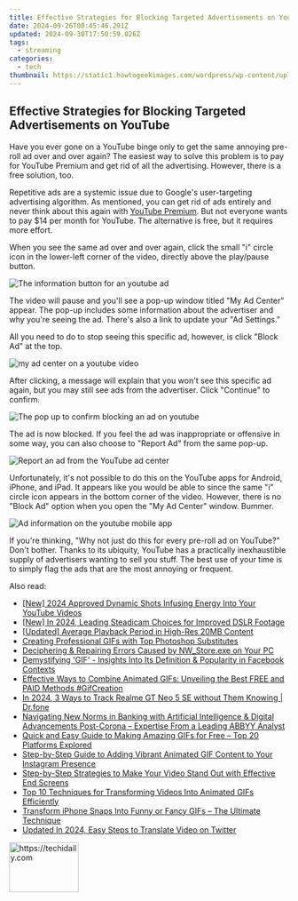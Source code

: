 ```yaml
---
title: Effective Strategies for Blocking Targeted Advertisements on YouTube
date: 2024-09-26T00:45:46.291Z
updated: 2024-09-30T17:50:59.026Z
tags:
  - streaming
categories:
  - tech
thumbnail: https://static1.howtogeekimages.com/wordpress/wp-content/uploads/2023/07/9b708b2f.jpg
---
```


## Effective Strategies for Blocking Targeted Advertisements on YouTube

Have you ever gone on a YouTube binge only to get the same annoying pre-roll ad over and over again? The easiest way to solve this problem is to pay for YouTube Premium and get rid of all the advertising. However, there is a free solution, too.

 Repetitive ads are a systemic issue due to Google's user-targeting advertising algorithm. As mentioned, you can get rid of ads entirely and never think about this again with [YouTube Premium](https://youtube-docs.techidaily.com/ed-precision-in-yt-imagery-mastering-size-and-ratio/). But not everyone wants to pay $14 per month for YouTube. The alternative is free, but it requires more effort.

 When you see the same ad over and over again, click the small "i" circle icon in the lower-left corner of the video, directly above the play/pause button.

![The information button for an youtube ad](https://static1.howtogeekimages.com/wordpress/wp-content/uploads/2023/11/2023-11-17_15-30-33.jpg) 

 The video will pause and you'll see a pop-up window titled "My Ad Center" appear. The pop-up includes some information about the advertiser and why you're seeing the ad. There's also a link to update your "Ad Settings."

 All you need to do to stop seeing this specific ad, however, is click "Block Ad" at the top.

![my ad center on a youtube video](https://static1.howtogeekimages.com/wordpress/wp-content/uploads/2023/11/2023-11-17_15-33-21.jpg) 

 After clicking, a message will explain that you won't see this specific ad again, but you may still see ads from the advertiser. Click "Continue" to confirm.

![The pop up to confirm blocking an ad on youtube](https://static1.howtogeekimages.com/wordpress/wp-content/uploads/2023/11/2023-11-17_15-34-27.jpg) 

 The ad is now blocked. If you feel the ad was inappropriate or offensive in some way, you can also choose to "Report Ad" from the same pop-up.

![Report an ad from the YouTube ad center](https://static1.howtogeekimages.com/wordpress/wp-content/uploads/2023/11/2023-11-17_15-35-39.jpg) 

 Unfortunately, it's not possible to do this on the YouTube apps for Android, iPhone, and iPad. It appears like you would be able to since the same "i" circle icon appears in the bottom corner of the video. However, there is no "Block Ad" option when you open the "My Ad Center" window. Bummer.

![Ad information on the youtube mobile app](https://static1.howtogeekimages.com/wordpress/wp-content/uploads/2023/11/screenshot_2023-11-17-15-40-00-95_f9ee0578fe1cc94de7482bd41accb329.jpg) 

 If you're thinking, "Why not just do this for every pre-roll ad on YouTube?" Don't bother. Thanks to its ubiquity, YouTube has a practically inexhaustible supply of advertisers wanting to sell you stuff. The best use of your time is to simply flag the ads that are the most annoying or frequent.

<ins class="adsbygoogle"
     style="display:block"
     data-ad-format="autorelaxed"
     data-ad-client="ca-pub-7571918770474297"
     data-ad-slot="1223367746"></ins>

<ins class="adsbygoogle"
     style="display:block"
     data-ad-client="ca-pub-7571918770474297"
     data-ad-slot="8358498916"
     data-ad-format="auto"
     data-full-width-responsive="true"></ins>

<span class="atpl-alsoreadstyle">Also read:</span>
<div><ul>
<li><a href="https://facebook-record-videos.techidaily.com/new-2024-approved-dynamic-shots-infusing-energy-into-your-youtube-videos/"><u>[New] 2024 Approved Dynamic Shots Infusing Energy Into Your YouTube Videos</u></a></li>
<li><a href="https://fox-direct.techidaily.com/new-in-2024-leading-steadicam-choices-for-improved-dslr-footage/"><u>[New] In 2024, Leading Steadicam Choices for Improved DSLR Footage</u></a></li>
<li><a href="https://article-tips.techidaily.com/updated-average-playback-period-in-high-res-20mb-content/"><u>[Updated] Average Playback Period in High-Res 20MB Content</u></a></li>
<li><a href="https://media-tips.techidaily.com/creating-professional-gifs-with-top-photoshop-substitutes/"><u>Creating Professional GIFs with Top Photoshop Substitutes</u></a></li>
<li><a href="https://win-answers.techidaily.com/deciphering-and-repairing-errors-caused-by-nwstoreexe-on-your-pc/"><u>Deciphering & Repairing Errors Caused by NW_Store.exe on Your PC</u></a></li>
<li><a href="https://media-tips.techidaily.com/demystifying-gif-insights-into-its-definition-and-popularity-in-facebook-contexts/"><u>Demystifying 'GIF' - Insights Into Its Definition & Popularity in Facebook Contexts</u></a></li>
<li><a href="https://media-tips.techidaily.com/effective-ways-to-combine-animated-gifs-unveiling-the-best-free-and-paid-methods-gifcreation/"><u>Effective Ways to Combine Animated GIFs: Unveiling the Best FREE and PAID Methods #GifCreation</u></a></li>
<li><a href="https://android-location-track.techidaily.com/in-2024-3-ways-to-track-realme-gt-neo-5-se-without-them-knowing-drfone-by-drfone-virtual-android/"><u>In 2024, 3 Ways to Track Realme GT Neo 5 SE without Them Knowing | Dr.fone</u></a></li>
<li><a href="https://discover-advanced.techidaily.com/navigating-new-norms-in-banking-with-artificial-intelligence-and-digital-advancements-post-corona-expertise-from-a-leading-abbyy-analyst/"><u>Navigating New Norms in Banking with Artificial Intelligence & Digital Advancements Post-Corona – Expertise From a Leading ABBYY Analyst</u></a></li>
<li><a href="https://media-tips.techidaily.com/quick-and-easy-guide-to-making-amazing-gifs-for-free-top-20-platforms-explored/"><u>Quick and Easy Guide to Making Amazing GIFs for Free – Top 20 Platforms Explored</u></a></li>
<li><a href="https://media-tips.techidaily.com/step-by-step-guide-to-adding-vibrant-animated-gif-content-to-your-instagram-presence/"><u>Step-by-Step Guide to Adding Vibrant Animated GIF Content to Your Instagram Presence</u></a></li>
<li><a href="https://youtube-sure.techidaily.com/by-step-strategies-to-make-your-video-stand-out-with-effective-end-screens/"><u>Step-by-Step Strategies to Make Your Video Stand Out with Effective End Screens</u></a></li>
<li><a href="https://media-tips.techidaily.com/top-10-techniques-for-transforming-videos-into-animated-gifs-efficiently/"><u>Top 10 Techniques for Transforming Videos Into Animated GIFs Efficiently</u></a></li>
<li><a href="https://media-tips.techidaily.com/1723620261786-transform-iphone-snaps-into-funny-or-fancy-gifs-the-ultimate-technique/"><u>Transform iPhone Snaps Into Funny or Fancy GIFs – The Ultimate Technique</u></a></li>
<li><a href="https://ai-video.techidaily.com/updated-in-2024-easy-steps-to-translate-video-on-twitter/"><u>Updated In 2024, Easy Steps to Translate Video on Twitter</u></a></li>
</ul></div>

<!-- affiliate ads begin -->
<a href="https://aligracehair.sjv.io/c/5597632/2135351/19272" target="_top" id="2135351">
  <img src="//a.impactradius-go.com/display-ad/19272-2135351" border="0" alt="https://techidaily.com" width="125" height="90"/>
</a>
<img height="0" width="0" src="https://aligracehair.sjv.io/i/5597632/2135351/19272" style="position:absolute;visibility:hidden;" border="0" />
<!-- affiliate ads end -->

